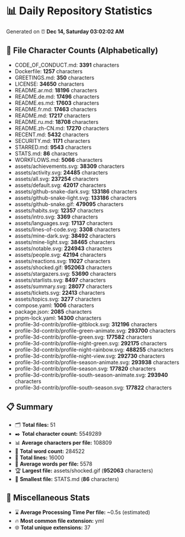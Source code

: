 # 📊 Daily Repository Statistics
Generated on ⏰ **Dec 14, Saturday 03:02:02 AM**

## 📂 File Character Counts (Alphabetically)
- CODE_OF_CONDUCT.md: **3391** characters
- Dockerfile: **1257** characters
- GREETINGS.md: **350** characters
- LICENSE: **34650** characters
- README.ar.md: **18196** characters
- README.de.md: **17496** characters
- README.es.md: **17603** characters
- README.fr.md: **17463** characters
- README.md: **17217** characters
- README.ru.md: **18708** characters
- README.zh-CN.md: **17270** characters
- RECENT.md: **5432** characters
- SECURITY.md: **1171** characters
- STARRED.md: **9543** characters
- STATS.md: **86** characters
- WORKFLOWS.md: **5066** characters
- assets/achievements.svg: **38309** characters
- assets/activity.svg: **24485** characters
- assets/all.svg: **237254** characters
- assets/default.svg: **42017** characters
- assets/github-snake-dark.svg: **133186** characters
- assets/github-snake-light.svg: **133186** characters
- assets/github-snake.gif: **479095** characters
- assets/habits.svg: **12357** characters
- assets/intro.svg: **3369** characters
- assets/languages.svg: **17137** characters
- assets/lines-of-code.svg: **3308** characters
- assets/mine-dark.svg: **38492** characters
- assets/mine-light.svg: **38465** characters
- assets/notable.svg: **224943** characters
- assets/people.svg: **42194** characters
- assets/reactions.svg: **11027** characters
- assets/shocked.gif: **952063** characters
- assets/stargazers.svg: **53690** characters
- assets/starlists.svg: **8497** characters
- assets/summary.svg: **28077** characters
- assets/tickets.svg: **22413** characters
- assets/topics.svg: **3277** characters
- compose.yaml: **1006** characters
- package.json: **2085** characters
- pnpm-lock.yaml: **14300** characters
- profile-3d-contrib/profile-gitblock.svg: **312196** characters
- profile-3d-contrib/profile-green-animate.svg: **293700** characters
- profile-3d-contrib/profile-green.svg: **177582** characters
- profile-3d-contrib/profile-night-green.svg: **292175** characters
- profile-3d-contrib/profile-night-rainbow.svg: **488255** characters
- profile-3d-contrib/profile-night-view.svg: **292730** characters
- profile-3d-contrib/profile-season-animate.svg: **293938** characters
- profile-3d-contrib/profile-season.svg: **177820** characters
- profile-3d-contrib/profile-south-season-animate.svg: **293940** characters
- profile-3d-contrib/profile-south-season.svg: **177822** characters

## 📋 Summary
- 🗂️ **Total files:** 51
- ✒️ **Total character count:** 5549289
- 📊 **Average characters per file:** 108809
- 📝 **Total word count:** 284522
- 🧾 **Total lines:** 16000
- 📐 **Average words per file:** 5578
- 🏆 **Largest file:** assets/shocked.gif (**952063** characters)
- 🥉 **Smallest file:** STATS.md (**86** characters)

## 🌟 Miscellaneous Stats
- ⌛ **Average Processing Time Per file:** ~0.5s (estimated)
- 🔥 **Most common file extension:** yml
- 🌐 **Total unique extensions:** 37

